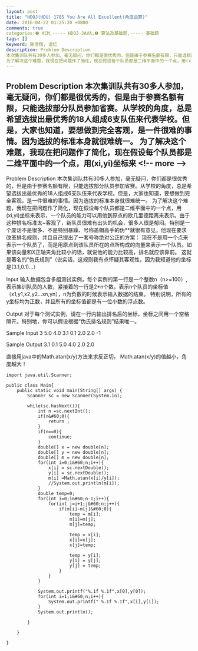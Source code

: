```yaml
---
layout: post
title: "HDOJ(HDU) 1785 You Are All Excellent(角度运算)"
date: 2016-04-22 01:25:20 +0800
comments: true
categories:❶ ACM,----- HDOJ-JAVA,❺ 算法及基础题,----- 基础题
tags: []
keyword: 陈浩翔, 谙忆
description: Problem Description 
本次集训队共有30多人参加，毫无疑问，你们都是很优秀的，但是由于参赛名额有限，只能选拔部分队员参加省赛。从学校的角度，总是希望选拔出最优秀的18人组成6支队伍来代表学校。但是，大家也知道，要想做到完全客观，是一件很难的事情。因为选拔的标准本身就很难统一。 
为了解决这个难题，我现在把问题作了简化，现在假设每个队员都是二维平面中的一个点，用(xi,yi)坐标来 
---
```



Problem Description 
本次集训队共有30多人参加，毫无疑问，你们都是很优秀的，但是由于参赛名额有限，只能选拔部分队员参加省赛。从学校的角度，总是希望选拔出最优秀的18人组成6支队伍来代表学校。但是，大家也知道，要想做到完全客观，是一件很难的事情。因为选拔的标准本身就很难统一。 
为了解决这个难题，我现在把问题作了简化，现在假设每个队员都是二维平面中的一个点，用(xi,yi)坐标来
&#60;!-- more --&#62;
----------

Problem Description
本次集训队共有30多人参加，毫无疑问，你们都是很优秀的，但是由于参赛名额有限，只能选拔部分队员参加省赛。从学校的角度，总是希望选拔出最优秀的18人组成6支队伍来代表学校。但是，大家也知道，要想做到完全客观，是一件很难的事情。因为选拔的标准本身就很难统一。
为了解决这个难题，我现在把问题作了简化，现在假设每个队员都是二维平面中的一个点，用(xi,yi)坐标来表示，一个队员的能力可以用他到原点的欧几里德距离来表示。由于这种排名标准太~客观了，新队员很难有出头的机会，很多人很是郁闷。特别是一个废话不是很多、不是特别暴躁、号称盖帽高手的伪**就很有意见，他现在要求改革排名规则，并且自己提出了一套号称绝对公正的方案：
现在不是用一个点来表示一个队员了，而是用原点到该队员所在的点所构成的向量来表示一个队员。如果该向量和X正轴夹角比较小的话，就说他的能力比较高，排名就应该靠前。
这就是著名的“伪氏规则”（说实话，这规则我有点怀疑其客观性，因为我知道他的坐标是(3.1,0.1)...）

 

Input
输入数据包含多组测试实例，每个实例的第一行是一个整数n（n>=100）,表示集训队员的人数，紧接着的一行是2*n个数，表示n个队员的坐标值（x1,y1,x2,y2...xn,yn），n为负数的时候表示输入数据的结束。
特别说明，所有的y坐标均为正数，并且所有的坐标值都是有一位小数的浮点数。

 

Output
对于每个测试实例，请在一行内输出排名后的坐标，坐标之间用一个空格隔开。特别地，你可以假设根据“伪氏排名规则”结果唯一。

 

Sample Input
3
5.0 4.0 3.1 0.1 2.0 2.0
-1
 

Sample Output
3.1 0.1 5.0 4.0 2.0 2.0



直接用java中的Math.atan(x/y)方法来求反正切。
Math.atan(x/y)的值越小，角度越大！


```
import java.util.Scanner;

public class Main{
	public static void main(String[] args) {
		Scanner sc = new Scanner(System.in);
		
		while(sc.hasNext()){
			int n =sc.nextInt();
			if(n&#60;0){
				return ;
			}
			if(n==0){
				continue;
			}
			double[] x = new double[n];
			double[] y = new double[n];
			double[] m = new double[n];
			for(int i=0;i&#60;n;i++){
				x[i] = sc.nextDouble();
				y[i] = sc.nextDouble();
				m[i] =Math.atan(x[i]/y[i]);
				//System.out.println(m[i]);
			}
			double temp=0;
			for(int i=0;i&#60;n-1;i++){
				for(int j=i+1;j&#60;n;j++){
					if(m[i]-m[j]&#60;0){
						temp = m[i];
						m[i]=m[j];
						m[j]=temp;
						
						temp = x[i];
						x[i]=x[j];
						x[j]=temp;
						
						temp = y[i];
						y[i] = y[j];
						y[j] = temp;
					}
				}
			}
			
			System.out.printf("%.1f %.1f",x[0],y[0]);
			for(int i=1;i&#60;n;i++){
				System.out.printf(" %.1f %.1f",x[i],y[i]);
			}
			System.out.println();
			
		}
		
	}

}

```

